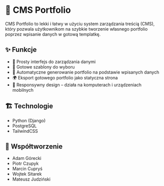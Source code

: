 # 🚀 CMS Portfolio

CMS Portfolio to lekki i łatwy w użyciu system zarządzania treścią (CMS), który pozwala użytkownikom na szybkie tworzenie własnego portfolio poprzez wpisanie danych w gotową templatkę.

## ✨ Funkcje
- 🔹 Prosty interfejs do zarządzania danymi
- 🎨 Gotowe szablony do wyboru
- 📄 Automatyczne generowanie portfolio na podstawie wpisanych danych
- 🌍 Eksport gotowego portfolio jako statyczna strona
- 📱 Responsywny design – działa na komputerach i urządzeniach mobilnych

## 🏗 Technologie
- Python (Django)
- PostgreSQL
- TailwindCSS

## 🤝 Współtworzenie
- Adam Górecki
- Piotr Czupyk
- Marcin Cupryś
- Wojtek Sitarek
- Mateusz Judziński
